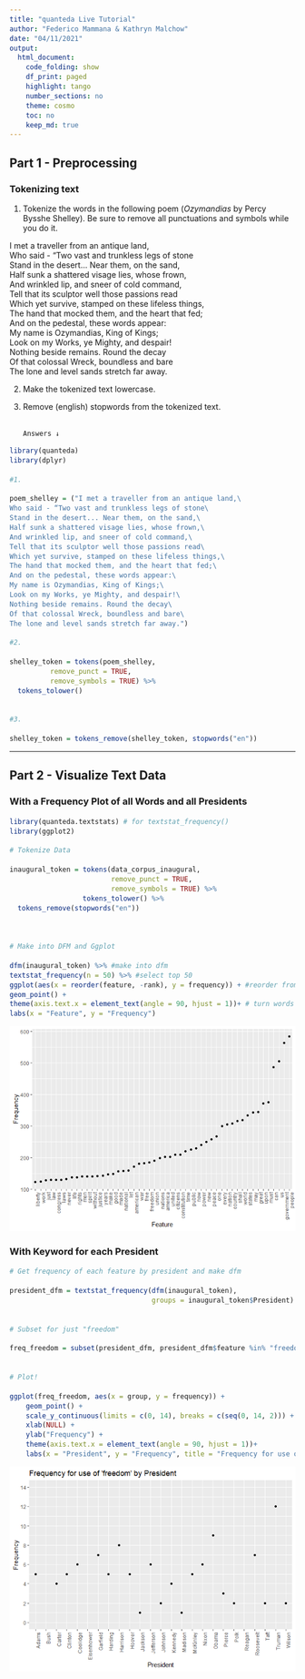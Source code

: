 ```yaml
---
title: "quanteda Live Tutorial"
author: "Federico Mammana & Kathryn Malchow"
date: "04/11/2021"
output: 
  html_document:
    code_folding: show
    df_print: paged
    highlight: tango
    number_sections: no
    theme: cosmo
    toc: no
    keep_md: true
---
```




## Part 1 - Preprocessing

### Tokenizing text


1. Tokenize the words in the following poem (*Ozymandias* by Percy Bysshe Shelley). Be sure to remove all punctuations and symbols while you do it.

I met a traveller from an antique land,\
Who said - “Two vast and trunkless legs of stone\
Stand in the desert... Near them, on the sand,\
Half sunk a shattered visage lies, whose frown,\
And wrinkled lip, and sneer of cold command,\
Tell that its sculptor well those passions read\
Which yet survive, stamped on these lifeless things,\
The hand that mocked them, and the heart that fed;\
And on the pedestal, these words appear:\
My name is Ozymandias, King of Kings;\
Look on my Works, ye Mighty, and despair!\
Nothing beside remains. Round the decay\
Of that colossal Wreck, boundless and bare\
The lone and level sands stretch far away.

2. Make the tokenized text lowercase.

3. Remove (english) stopwords from the tokenized text.


                                                                                                                                                      Answers ↓

```{.r .fold-hide}
library(quanteda)
library(dplyr)

#1.

poem_shelley = ("I met a traveller from an antique land,\
Who said - “Two vast and trunkless legs of stone\
Stand in the desert... Near them, on the sand,\
Half sunk a shattered visage lies, whose frown,\
And wrinkled lip, and sneer of cold command,\
Tell that its sculptor well those passions read\
Which yet survive, stamped on these lifeless things,\
The hand that mocked them, and the heart that fed;\
And on the pedestal, these words appear:\
My name is Ozymandias, King of Kings;\
Look on my Works, ye Mighty, and despair!\
Nothing beside remains. Round the decay\
Of that colossal Wreck, boundless and bare\
The lone and level sands stretch far away.")

#2. 

shelley_token = tokens(poem_shelley,
          remove_punct = TRUE,
          remove_symbols = TRUE) %>% 
  tokens_tolower()


#3.

shelley_token = tokens_remove(shelley_token, stopwords("en"))
```


---

## Part 2 - Visualize Text Data


### With a Frequency Plot of all Words and all Presidents

```r
library(quanteda.textstats) # for textstat_frequency()
library(ggplot2)

# Tokenize Data

inaugural_token = tokens(data_corpus_inaugural,
                         remove_punct = TRUE,
                         remove_symbols = TRUE) %>% 
                  tokens_tolower() %>% 
  tokens_remove(stopwords("en"))



# Make into DFM and Ggplot

dfm(inaugural_token) %>% #make into dfm
textstat_frequency(n = 50) %>% #select top 50
ggplot(aes(x = reorder(feature, -rank), y = frequency)) + #reorder from least frequent word to most
geom_point() +
theme(axis.text.x = element_text(angle = 90, hjust = 1))+ # turn words sideways
labs(x = "Feature", y = "Frequency")
```

![](quanteda-Live-Tutorial_files/figure-html/unnamed-chunk-2-1.png)<!-- -->


### With Keyword for each President


```r
# Get frequency of each feature by president and make dfm

president_dfm = textstat_frequency(dfm(inaugural_token), 
                                   groups = inaugural_token$President)


# Subset for just "freedom"

freq_freedom = subset(president_dfm, president_dfm$feature %in% "freedom") 

  
# Plot!

ggplot(freq_freedom, aes(x = group, y = frequency)) +
    geom_point() + 
    scale_y_continuous(limits = c(0, 14), breaks = c(seq(0, 14, 2))) +
    xlab(NULL) + 
    ylab("Frequency") +
    theme(axis.text.x = element_text(angle = 90, hjust = 1))+
    labs(x = "President", y = "Frequency", title = "Frequency for use of 'freedom' by President")
```

![](quanteda-Live-Tutorial_files/figure-html/unnamed-chunk-3-1.png)<!-- -->






